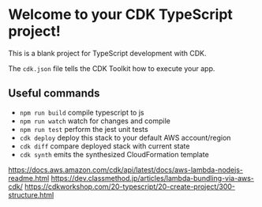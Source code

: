 # Welcome to your CDK TypeScript project!

This is a blank project for TypeScript development with CDK.

The `cdk.json` file tells the CDK Toolkit how to execute your app.

## Useful commands

- `npm run build` compile typescript to js
- `npm run watch` watch for changes and compile
- `npm run test` perform the jest unit tests
- `cdk deploy` deploy this stack to your default AWS account/region
- `cdk diff` compare deployed stack with current state
- `cdk synth` emits the synthesized CloudFormation template

https://docs.aws.amazon.com/cdk/api/latest/docs/aws-lambda-nodejs-readme.html
https://dev.classmethod.jp/articles/lambda-bundling-via-aws-cdk/
https://cdkworkshop.com/20-typescript/20-create-project/300-structure.html

